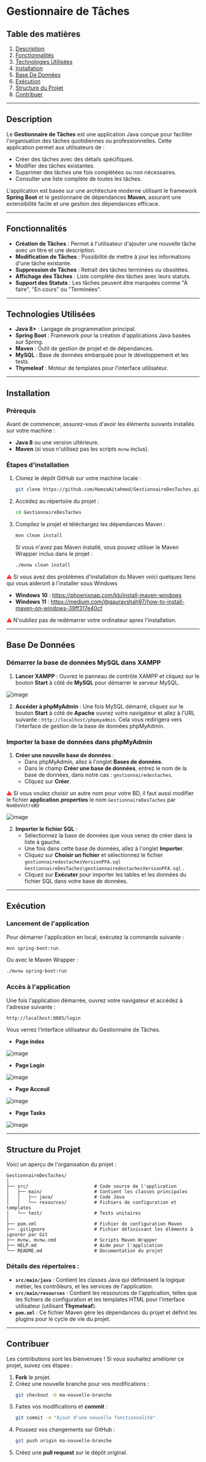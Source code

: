 
# Gestionnaire de Tâches

## Table des matières
1. [Description](#description)
2. [Fonctionnalités](#fonctionnalités)
3. [Technologies Utilisées](#technologies-utilisées)
4. [Installation](#installation)
5. [Base De Données](#base-de-données)
6. [Exécution](#exécution)
7. [Structure du Projet](#structure-du-projet)
8. [Contribuer](#contribuer)

---

## Description
Le **Gestionnaire de Tâches** est une application Java conçue pour faciliter l'organisation des tâches quotidiennes ou professionnelles. Cette application permet aux utilisateurs de :
- Créer des tâches avec des détails spécifiques.
- Modifier des tâches existantes.
- Supprimer des tâches une fois complétées ou non nécessaires.
- Consulter une liste complète de toutes les tâches.

L'application est basée sur une architecture moderne utilisant le framework **Spring Boot** et le gestionnaire de dépendances **Maven**, assurant une extensibilité facile et une gestion des dépendances efficace.

---

## Fonctionnalités
- **Création de Tâches** : Permet à l'utilisateur d'ajouter une nouvelle tâche avec un titre et une description.
- **Modification de Tâches** : Possibilité de mettre à jour les informations d'une tâche existante.
- **Suppression de Tâches** : Retrait des tâches terminées ou obsolètes.
- **Affichage des Tâches** : Liste complète des tâches avec leurs statuts.
- **Support des Statuts** : Les tâches peuvent être marquées comme "À faire", "En cours" ou "Terminées".

---

## Technologies Utilisées
- **Java 8+** : Langage de programmation principal.
- **Spring Boot** : Framework pour la création d'applications Java basées sur Spring.
- **Maven** : Outil de gestion de projet et de dépendances.
- **MySQL** : Base de données embarquée pour le développement et les tests.
- **Thymeleaf** : Moteur de templates pour l'interface utilisateur.

---

## Installation
### Prérequis
Avant de commencer, assurez-vous d'avoir les éléments suivants installés sur votre machine :
- **Java 8** ou une version ultérieure.
- **Maven** (si vous n'utilisez pas les scripts `mvnw` inclus).

### Étapes d'installation
1. Clonez le dépôt GitHub sur votre machine locale :
   ```bash
   git clone https://github.com/HamzaAitahmed/GestionnaireDesTaches.git
   ```
2. Accédez au répertoire du projet :
   ```bash
   cd GestionnaireDesTaches
   ```

3. Compilez le projet et téléchargez les dépendances Maven :
   ```bash
   mvn clean install
   ```

   Si vous n'avez pas Maven installé, vous pouvez utiliser le Maven Wrapper inclus dans le projet :
   ```bash
   ./mvnw clean install
   ```
<span style="color:red;">&#9888;</span> Si vous avez des problèmes d'installation du Maven voici quelques liens qui vous aideront à l'installer sous Windows

- **Windows** **10** : https://phoenixnap.com/kb/install-maven-windows
- **Windows** **11** : https://medium.com/@gauravshah97/how-to-install-maven-on-windows-39ff317e40cf

<span style="color:red;">&#9888;</span> N'oubliez pas de redémarrer votre ordinateur apres l'installation.


---

## Base De Données
### Démarrer la base de données MySQL dans XAMPP

1. **Lancer XAMPP** : Ouvrez le panneau de contrôle XAMPP et cliquez sur le bouton **Start** à côté de **MySQL** pour démarrer le serveur MySQL.

![image](https://github.com/user-attachments/assets/c0a79d9c-e2e4-43a2-affc-ab96138b9b0a)


2. **Accéder à phpMyAdmin** : Une fois MySQL démarré, cliquez sur le bouton **Start** à côté de **Apache**  ouvrez votre navigateur et allez à l'URL suivante : `http://localhost/phpmyadmin`. Cela vous redirigera vers l'interface de gestion de la base de données phpMyAdmin.

### Importer la base de données dans phpMyAdmin

1. **Créer une nouvelle base de données** :
   - Dans phpMyAdmin, allez à l'onglet **Bases de données**.
   - Dans le champ **Créer une base de données**, entrez le nom de la base de données, dans notre cas : `gestionnairedestaches`.
   - Cliquez sur **Créer**.

<span style="color:red;">&#9888;</span> Si vous voulez choisir un autre nom pour votre BD, il faut aussi modifier le fichier **application.properties** le nom `GestionnaireDesTaches` par `NomDeVotreBD`

![image](https://github.com/user-attachments/assets/86eb37fb-60a5-4940-9811-f4cade71a430)


2. **Importer le fichier SQL** :
   - Sélectionnez la base de données que vous venez de créer dans la liste à gauche.
   - Une fois dans cette base de données, allez à l'onglet **Importer**.
   - Cliquez sur **Choisir un fichier** et sélectionnez le fichier `gestionnairedestachesVersionPFA.sql` `GestionnaireDesTaches\gestionnairedestachesVersionPFA.sql` .
   - Cliquez sur **Exécuter** pour importer les tables et les données du fichier SQL dans votre base de données.

---

## Exécution
### Lancement de l'application
Pour démarrer l'application en local, exécutez la commande suivante :
```bash
mvn spring-boot:run
```

Ou avec le Maven Wrapper :
```bash
./mvnw spring-boot:run
```

### Accès à l'application
Une fois l'application démarrée, ouvrez votre navigateur et accédez à l'adresse suivante :
```
http://localhost:8085/login
```

Vous verrez l'interface utilisateur du Gestionnaire de Tâches.
- **Page index** 

![image](https://github.com/user-attachments/assets/e52ae765-b12e-43b9-a94f-79b6d7597e6d)

- **Page Login**
  
![image](https://github.com/user-attachments/assets/b74bf05e-9df5-4a4a-9bfa-4eeaf9a7e942)

- **Page Acceuil** 

![image](https://github.com/user-attachments/assets/dd2fc22a-0c1f-4f93-a886-0c80c79029b9)

- **Page Tasks**
  
![image](https://github.com/user-attachments/assets/cf508dd3-0047-4740-a68a-0e81dbae46f8)


---

## Structure du Projet
Voici un aperçu de l'organisation du projet :

```plaintext
GestionnaireDesTaches/
│
├── src/                        # Code source de l'application
│   ├── main/                   # Contient les classes principales
│   │   ├── java/               # Code Java
│   │   └── resources/          # Fichiers de configuration et templates
│   └── test/                   # Tests unitaires
│
├── pom.xml                     # Fichier de configuration Maven
├── .gitignore                  # Fichier définissant les éléments à ignorer par Git
├── mvnw, mvnw.cmd              # Scripts Maven Wrapper
├── HELP.md                     # Aide pour l'application
└── README.md                   # Documentation du projet
```

### Détails des répertoires :
- **`src/main/java`** : Contient les classes Java qui définissent la logique métier, les contrôleurs, et les services de l'application.
- **`src/main/resources`** : Contient les ressources de l'application, telles que les fichiers de configuration et les templates HTML pour l'interface utilisateur (utilisant **Thymeleaf**).
- **`pom.xml`** : Ce fichier Maven gère les dépendances du projet et définit les plugins pour le cycle de vie du projet.

---

## Contribuer
Les contributions sont les bienvenues ! Si vous souhaitez améliorer ce projet, suivez ces étapes :
1. **Fork** le projet.
2. Créez une nouvelle branche pour vos modifications :
   ```bash
   git checkout -b ma-nouvelle-branche 
   ```
3. Faites vos modifications et **commit** :
   ```bash
   git commit -m "Ajout d'une nouvelle fonctionnalité"
   ```
4. Poussez vos changements sur GitHub :
   ```bash
   git push origin ma-nouvelle-branche
   ```
5. Créez une **pull request** sur le dépôt original.
